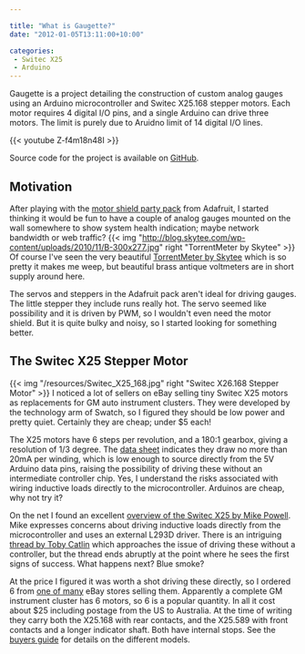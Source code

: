 ```yaml
---

title: "What is Gaugette?"
date: "2012-01-05T13:11:00+10:00"

categories:
 - Switec X25
 - Arduino
---
```


Gaugette is a project detailing the construction of custom analog gauges using
an Arduino microcontroller and Switec X25.168 stepper motors.
Each motor requires 4 digital I/O pins,
and a single Arduino can drive three motors.  The limit
is purely due to Aruidno limit of 14 digital I/O lines.
<!--more-->
{{< youtube  Z-f4m18n48I >}}

Source code for the project is available on
[GitHub](https://github.com/clearwater/gaugette).

Motivation
----------

After playing with the
[motor shield party pack](http://www.adafruit.com/products/171) from Adafruit,
I started thinking it would be fun to have a couple of analog gauges
mounted on the wall somewhere to show system health indication; maybe network bandwidth or
web traffic?
{{< img "http://blog.skytee.com/wp-content/uploads/2010/11/B-300x277.jpg" right "TorrentMeter by Skytee" >}}
Of course I've seen the very beautiful
[TorrentMeter by Skytee](http://blog.skytee.com/2010/11/torrentmeter-a-steampunk-bandwidth-meter/)
which is so pretty it makes me weep, but beautiful brass antique voltmeters are in short supply
around here.

The servos and steppers in the Adafruit pack aren't ideal for driving gauges.  The little stepper they
include runs really hot.  The servo seemed
like possibility and it is driven by PWM, so I wouldn't even need the motor shield.
But it is quite bulky and noisy, so I started looking for something better.

The Switec X25 Stepper Motor
----------------------------

{{< img "/resources/Switec_X25_168.jpg" right "Switec X26.168 Stepper Motor" >}}
I noticed a lot of sellers on eBay selling tiny Switec X25
motors as replacements for GM auto instrument clusters.  They were developed
by the technology arm of Swatch, so I figured they should be low power and
pretty quiet.  Certainly they are cheap; under $5 each!  

The X25 motors have 6 steps per revolution, and a 180:1 gearbox, giving a
resolution of 1/3 degree.
The [data sheet](/resources/switec/X25_xxx_01_SP_E-1.pdf)
indicates they draw no more than 20mA per winding, which is low enough to source directly from the 5V
Arduino data pins, raising the possibility of driving these without an intermediate controller chip. Yes, I
understand the risks associated with wiring inductive loads directly to the microcontroller.  Arduinos are
cheap, why not try it?

On the net I found an excellent
[overview of the Switec X25 by Mike Powell](http://www.mycockpit.org/forums/content.php/355-An-Easy-Approach-to-an-Analog-Gauge).
Mike expresses concerns about driving inductive loads directly from the microcontroller and uses
an external L293D driver.  There is an intriguing
[thread by Toby Catlin](http://www.arduino.cc/cgi-bin/yabb2/YaBB.pl?num=1260978962)
which approaches the issue of driving these without a controller, but the thread ends abruptly at the point
where he sees the first signs of success.  What happens next?  Blue smoke?

At the price I figured it was worth a shot driving these directly,
so I ordered 6 from  [one of many](http://stores.ebay.com.au/partsangel)
eBay stores selling them.  Apparently a complete GM instrument cluster has 6 motors, so 6 is a popular quantity.
In all it cost about $25 including postage from the US to Australia.
At the time of writing they carry both the X25.168
with rear contacts, and the X25.589 with front contacts and a longer indicator shaft.
Both have internal stops.  See the [buyers guide](/resources/switec/ISM_Buyers_Guide.pdf) for details
on the different models.
